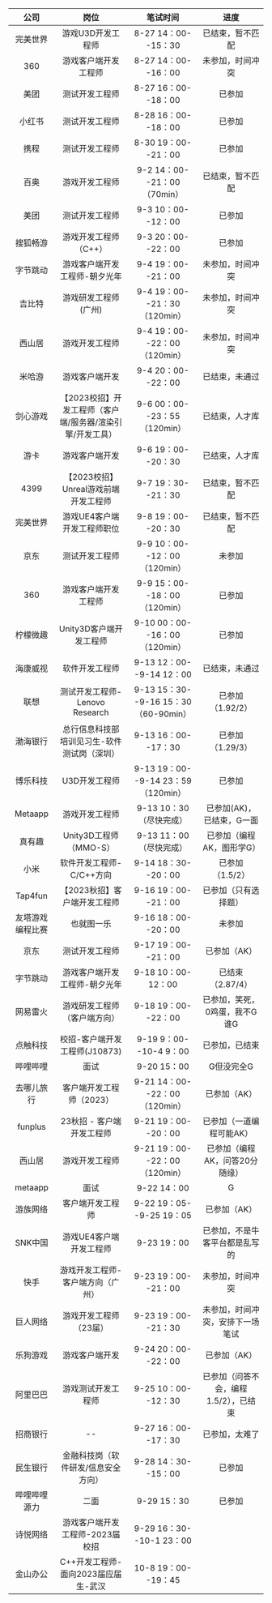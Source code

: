| 公司 | 岗位 | 笔试时间 | 进度 |
| :--: | :--: | :--: |:--:|
|完美世界|游戏U3D开发工程师|8-27 14：00--15：30|已结束，暂不匹配|  
|360|游戏客户端开发工程师|8-27 14：00--16：00|未参加，时间冲突|  
|美团|测试开发工程师|8-27 16：00--18：00|已参加|  
|小红书|测试开发工程师|8-28 16：00--18：00| 已参加 |  
|携程|测试开发工程师|8-30 19：00--21：00|已参加|
|百奥|游戏开发工程师|9-2 14：00--21：00（70min）| 已结束，暂不匹配 |  
|美团|测试开发工程师|9-3 10：00--12：00| 已参加 |
|搜狐畅游|游戏开发工程师（C++）|9-3 20：00--22：00| 已参加 |
|字节跳动|游戏客户端开发工程师-朝夕光年|9-4 19：00--21：00| 未参加，时间冲突 |
|吉比特| 游戏研发工程师(广州) |9-4 19：00--21：30（120min）|未参加，时间冲突|
|西山居|游戏开发工程师|9-4 19：00--22：00（120min）| 未参加，时间冲突 |
|米哈游|游戏客户端开发|9-4 20：00--22：00| 已结束，未通过 |
|剑心游戏|【2023校招】开发工程师（客户端/服务器/渲染引擎/开发工具）|9-6 00：00--23：55（120min）| 已结束，人才库 |
|游卡|游戏客户端开发|9-6 19：00--20：30| 已结束，人才库 | 
|4399|【2023校招】Unreal游戏前端开发工程师|9-7 19：30--21：30| 已结束，暂不匹配 |
|完美世界|游戏UE4客户端开发工程师职位|9-8 19：00--20：30| 已结束，暂不匹配 |
|京东|测试开发工程师|9-9 10：00--12：00（120min）| 未参加 |
|360|游戏客户端开发工程师|9-9 15：00--18：00（120min）| 已参加  |
|柠檬微趣|Unity3D客户端开发工程师|9-10 00：00--16：00（120min）| 已参加 |
|海康威视|软件开发工程师|9-13 12：00--9-14 12：00| 已结束，未通过 |
|联想|测试开发工程师-Lenovo Research|9-13 15：30--9-16 15：30（60-90min）| 已参加（1.92/2） |
|渤海银行|总行信息科技部培训见习生-软件测试岗（深圳）|9-13 16：00--17：30| 已参加（1.29/3） |
|博乐科技|U3D开发工程师|9-13 19：00--9-14 23：59（120min）| 已参加 |
|Metaapp|游戏开发工程师|9-13 10：30（尽快完成）| 已参加(AK)，已结束，G一面 |
|真有趣|Unity3D工程师（MMO-S）|9-13 11：00（尽快完成）| 已参加（编程AK，图形学G） |
|小米|软件开发工程师-C/C++方向|9-14 18：30--20：00| 已参加（1.5/2） |
|Tap4fun|【2023秋招】客户端开发工程师|9-16 19：00--21：00| 已参加（只有选择题） |
|友塔游戏编程比赛|也就图一乐|9-16 18：00--20：00| 未参加 |
|京东|测试开发工程师|9-17 19：00--21：00| 已参加（AK） |
|字节跳动|游戏客户端开发工程师-朝夕光年|9-18 10：00-12：00| 已结束（2.87/4） |
|网易雷火|游戏研发工程师（客户端方向）|9-18 19：00--22：00| 已参加，笑死，0鸡蛋，我不G谁G |
|点触科技|校招-客户端开发工程师(J10873) |9-19 9：00--10-4 9：00| 已参加，已结束 |
|哔哩哔哩|面试|9-20 15：00| G但没完全G |
|去哪儿旅行|客户端开发工程师（2023）|9-21 14：00--22：00（120min）| 已参加（AK） |
|funplus|23秋招 - 客户端开发工程师|9-21 19：00--20：00| 已参加（一道编程可能AK） |
|西山居|游戏开发工程师|9-21 19：00--22：00（120min）| 已参加（编程AK，问答20分随缘） |
|metaapp|面试|9-22 14：00| G |
|游族网络|客户端开发工程师|9-22 19：05--9-25 19：05| 已参加（AK） |
|SNK中国|游戏UE4客户端开发工程师|9-23 19：00| 已参加，不是牛客平台都是乱写的 |
|快手|游戏开发工程师-客户端方向（广州）|9-23 19：00--21：00| 未参加，时间冲突 |
|巨人网络|游戏开发工程师（23届）|9-23 19：00--21：30| 未参加，时间冲突，安排下一场笔试 |
|乐狗游戏|游戏客户端开发|9-24 20：00--22：00| 已参加（AK） |
|阿里巴巴|游戏测试开发工程师|9-25 10：00--12：30| 已参加（问答不会，编程1.5/2），已结束 |
|招商银行|--|9-27 16：00--17：30| 已参加，太难了 |
|民生银行|金融科技岗（软件研发/信息安全方向）|9-28 14：30--15：00| 已参加 |
|哔哩哔哩源力|二面|9-29 15：30| 已参加 |
|诗悦网络|游戏客户端开发工程师-2023届校招|9-29 16：30--10-1 23：00|  |
|金山办公|C++开发工程师-面向2023届应届生-武汉|10-8 19：00--19：45|  |
